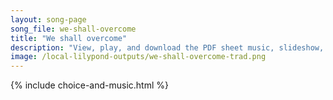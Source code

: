 ```yaml
---
layout: song-page
song_file: we-shall-overcome
title: "We shall overcome"
description: "View, play, and download the PDF sheet music, slideshow, and audio. Lyrics: We shall overcome, we shall overcome, we shall overcome someday! O deep in my heart I do believe we shall overcome, someday!  We'll walk hand in hand ... english secular 4part chords"
image: /local-lilypond-outputs/we-shall-overcome-trad.png
---
```


{% include choice-and-music.html %}